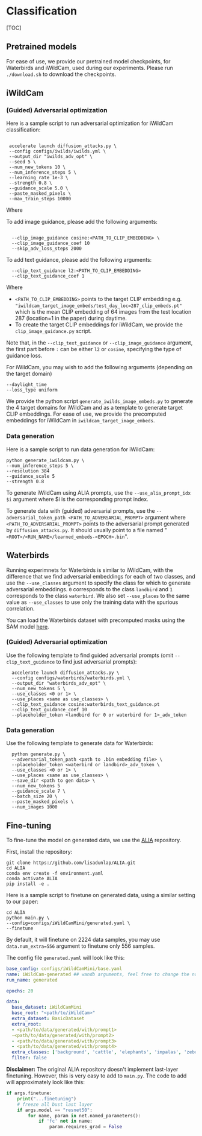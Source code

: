# Classification 

[TOC]



## Pretrained models

For ease of use, we provide our pretrained model checkpoints, for Waterbirds and iWildCam, used during our experiments. Please run `./download.sh` to download the checkpoints.

## iWildCam

### (Guided) Adversarial optimization
Here is a sample script to run adversarial optimization for iWildCam classification:

```shell

 accelerate launch diffusion_attacks.py \
 --config configs/iwilds/iwilds.yml \
 --output_dir "iwilds_adv_opt" \
 --seed 5 \
 --num_new_tokens 10 \
 --num_inference_steps 5 \
 --learning_rate 1e-3 \
 --strength 0.8 \
 --guidance_scale 5.0 \
 --paste_masked_pixels \
 --max_train_steps 10000 

```



Where



To add image guidance, please add the following arguments:

```

  --clip_image_guidance cosine:<PATH_TO_CLIP_EMBEDDING> \
  --clip_image_guidance_coef 10
  --skip_adv_loss_steps 2000
```


To add text guidance, please add the following arguments:

```
  --clip_text_guidance l2:<PATH_TO_CLIP_EMBEDDING>
  --clip_text_guidance_coef 1
```
Where

- `<PATH_TO_CLIP_EMBEDDING>` points to the target CLIP embedding e.g. `"iwildcam_target_image_embeds/test_day_loc=287_clip_embeds.pt"` which is the mean CLIP embedding of 64 images from the test location 287 (location=1 in the paper) during daytime.
- To create the target CLIP embeddings for iWildCam, we provide the `clip_image_guidance.py` script.

Note that, in the `--clip_text_guidance` or `--clip_image_guidance`  argument, the first part before `:` can be either `l2` or `cosine`, specifying the type of guidance loss.



For iWildCam, you may wish to add the following arguments (depending on the target domain)
```
--daylight_time 
--loss_type uniform 
```

We provide the python script `generate_iwilds_image_embeds.py` to generate the 4 target domains for iWildCam and as a template to generate target CLIP embeddings. For ease of use, we provide the precomputed embeddings for iWildCam in `iwildcam_target_image_embeds`.

### Data generation
Here is a sample script to run data generation for iWildCam:


```shell
python generate_iwildcam.py \
--num_inference_steps 5 \
--resolution 384 
--guidance_scale 5 
--strength 0.8
```

To generate iWildCam using ALIA prompts, use the `--use_alia_prompt_idx $i` argument where $i is the corresponding prompt index.

To generate data with (guided) adversarial prompts, use the `--adversarial_token_path <PATH_TO_ADVERSARIAL_PROMPT>` argument where `<PATH_TO_ADVERSARIAL_PROMPT>` points to the adversarial prompt generated by `diffusion_attacks.py`. It should usually point to a file named "`<ROOT>/<RUN_NAME>/learned_embeds-<EPOCH>.bin`".


## Waterbirds

Running experimnets for Waterbirds is similar to iWildCam, with the difference that we find adversarial embeddings for each of two classes, and use the `--use_classes` argument to specify the class for which to generate adversarial embeddings. `0` corresponds to the class `landbird` and `1` corresponds to the class `waterbird`. We also set `--use_places` to the same value as `--use_classes` to use only the training data with the spurious correlation.

You can load the Waterbirds dataset with precomputed masks using the SAM model [here](https://drive.google.com/file/d/1UsY1f0T-cDnuE4kd2cqDHQxj0olc52HK/view?usp=sharing).

### (Guided) Adversarial optimization
Use the following template to find guided adversarial prompts (omit `--clip_text_guidance` to find just adversarial prompts):
```shell
  accelerate launch diffusion_attacks.py \
  --config configs/waterbirds/waterbirds.yml \
  --output_dir "waterbirds_adv_opt" \
  --num_new_tokens 5 \
  --use_classes <0 or 1> \
  --use_places <same as use_classes> \
  --clip_text_guidance cosine:waterbirds_text_guidance.pt
  --clip_text_guidance_coef 10 
  --placeholder_token <landbird for 0 or waterbird for 1>_adv_token 
```

### Data generation
Use the following template to generate data for Waterbirds:
```shell
  python generate.py \
  --adversarial_token_path <path to .bin embedding file> \
  --placeholder_token <waterbird or landbird>_adv_token \
  --use_classes <0 or 1> \
  --use_places <same as use_classes> \
  --save_dir <path to gen data> \
  --num_new_tokens 5
  --guidance_scale 7 \
  --batch_size 20 \
  --paste_masked_pixels \
  --num_images 1000
```


## Fine-tuning

To fine-tune the model on generated data, we use the [ALIA](https://github.com/lisadunlap/ALIA) repository.

First, install the repository:

```shell
git clone https://github.com/lisadunlap/ALIA.git
cd ALIA
conda env create -f environment.yaml
conda activate ALIA
pip install -e .
```

Here is a sample script to finetune on generated data, using a similar setting to our paper:

```shell
cd ALIA
python main.py \
--config=configs/iWildCamMini/generated.yaml \
--finetune
```
By default, it will finetune on 2224 data samples, you may use `data.num_extra=556` argument to finetune only 556 samples.

The config file `generated.yaml` will look like this:
```yaml
base_config: configs/iWildCamMini/base.yaml
name: iWildCam-generated ## wandb arguments, feel free to change the names
run_name: generated

epochs: 20 

data: 
  base_dataset: iWildCamMini
  base_root: "<path/to/iWildCam>"
  extra_dataset: BasicDataset
  extra_root: 
  - <path/to/data/generated/with/prompt1>
  -<path/to/data/generated/with/prompt2>
  - <path/to/data/generated/with/prompt3>
  - <path/to/data/generated/with/prompt4>
  extra_classes: ['background', 'cattle', 'elephants', 'impalas', 'zebras', 'giraffes', 'dik-diks']
  filter: false
```
**Disclaimer:** The original ALIA repository doesn't implement last-layer finetuning. However, this is very easy to add to `main.py`. The code to add will approximately look like this:
```python
if args.finetune:
    print("...finetuning")
    # freeze all bust last layer
    if args.model == "resnet50":
        for name, param in net.named_parameters(): 
            if 'fc' not in name:
                param.requires_grad = False
```
